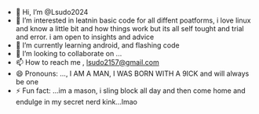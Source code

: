 - 👋 Hi, I’m @Lsudo2024
- 👀 I’m interested in leatnin basic code for all diffent poatforms, i love linux and know a little bit and how things work but its all self tought and trial and error. i am open to insights and advice
- 🌱 I’m currently learning android, and flashing code
- 💞️ I’m looking to collaborate on ...
- 📫 How to reach me , lsudo2157@gmail.com
- 😄 Pronouns: ..., I AM A MAN, I WAS BORN WITH A 9ICK and will always be one 
- ⚡ Fun fact: ...im a mason, i sling block all day and then come home and endulge in my secret nerd kink...lmao

<!---
Lsudo2024/Lsudo2024 is a ✨ special ✨ repository because its `README.md` (this file) appears on your GitHub profile.
You can click the Preview link to take a look at your changes.
--->
